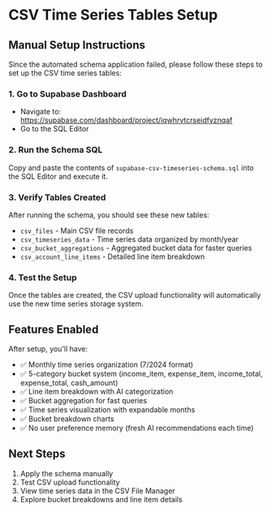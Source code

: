 # CSV Time Series Tables Setup

## Manual Setup Instructions

Since the automated schema application failed, please follow these steps to set up the CSV time series tables:

### 1. Go to Supabase Dashboard
- Navigate to: https://supabase.com/dashboard/project/iqwhrvtcrseidfyznqaf
- Go to the SQL Editor

### 2. Run the Schema SQL
Copy and paste the contents of `supabase-csv-timeseries-schema.sql` into the SQL Editor and execute it.

### 3. Verify Tables Created
After running the schema, you should see these new tables:
- `csv_files` - Main CSV file records
- `csv_timeseries_data` - Time series data organized by month/year
- `csv_bucket_aggregations` - Aggregated bucket data for faster queries
- `csv_account_line_items` - Detailed line item breakdown

### 4. Test the Setup
Once the tables are created, the CSV upload functionality will automatically use the new time series storage system.

## Features Enabled

After setup, you'll have:
- ✅ Monthly time series organization (7/2024 format)
- ✅ 5-category bucket system (income_item, expense_item, income_total, expense_total, cash_amount)
- ✅ Line item breakdown with AI categorization
- ✅ Bucket aggregation for fast queries
- ✅ Time series visualization with expandable months
- ✅ Bucket breakdown charts
- ✅ No user preference memory (fresh AI recommendations each time)

## Next Steps

1. Apply the schema manually
2. Test CSV upload functionality
3. View time series data in the CSV File Manager
4. Explore bucket breakdowns and line item details
